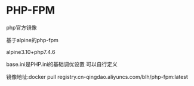 # PHP-FPM
php官方镜像

基于alpine的php-fpm

alpine3.10+php7.4.6

base.ini是PHP.ini的基础调优设置 可以自行定义

镜像地址:docker pull registry.cn-qingdao.aliyuncs.com/blh/php-fpm:latest
